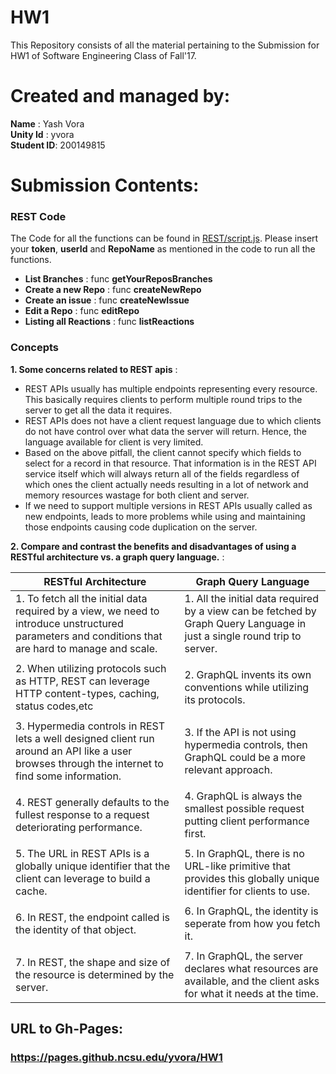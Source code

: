 # HW1

This Repository consists of all the material pertaining to the Submission for HW1 of Software Engineering Class of Fall'17.

# Created and managed by:
**Name** : Yash Vora <br/>
**Unity Id** : yvora <br/>
**Student ID**: 200149815

# Submission Contents:

### REST Code

The Code for all the functions can be found in [REST/script.js](https://github.ncsu.edu/yvora/HW1/blob/master/REST/script.js). Please insert your **token**, **userId** and **RepoName** as mentioned in the code to run all the functions.

* **List Branches** : func **getYourReposBranches**
* **Create a new Repo** : func **createNewRepo**
* **Create an issue** : func **createNewIssue**
* **Edit a Repo** : func **editRepo**
* **Listing all Reactions** : func **listReactions** 


### Concepts

**1. Some concerns related to REST apis** :
  * REST APIs usually has multiple endpoints representing every resource. This basically requires clients to perform multiple round trips to the server to get all the data it requires.
  * REST APIs does not have a client request language due to which clients do not have control over what data the server will return. Hence, the language available for client is very limited.
  * Based on the above pitfall, the client cannot specify which fields to select for a record in that resource. That information is in the REST API service itself which will always return all of the fields regardless of which ones the client actually needs resulting in a lot of network and memory resources wastage for both client and server.
  * If we need to support multiple versions in REST APIs usually called as new endpoints, leads to more problems while using and maintaining those endpoints causing code duplication on the server.

**2. Compare and contrast the benefits and disadvantages of using a RESTful architecture vs. a graph query language.** :

| RESTful Architecture                              | Graph Query Language                        |
| --------------------------------------------------| --------------------------------------------|
| 1. To fetch all the initial data required by a view, we need to introduce unstructured parameters and conditions that are hard to manage and scale.    | 1. All the initial data required by a view can be fetched by Graph Query Language in just a single round trip to server.         |
|                                                   |                                             |
| 2. When utilizing protocols such as HTTP, REST can leverage HTTP content-types, caching, status codes,etc |  2. GraphQL invents its own conventions while utilizing its protocols. |                         
|                                                   |                                              |
| 3. Hypermedia controls in REST lets a well designed client run around an API like a user browses through the internet to find some information.  | 3. If the API is not using hypermedia controls, then GraphQL could be a more relevant approach.|
|                                                   |                                               |
| 4. REST generally defaults to the fullest response to a request deteriorating performance.| 4. GraphQL is always the smallest possible request putting client performance first. |
|                                                   |                                               |
| 5. The URL in REST APIs is a globally unique identifier that the client can leverage to build a cache.| 5. In GraphQL, there is no URL-like primitive that provides this globally unique identifier for clients to use. |
|                                                   |                                                |
| 6. In REST, the endpoint called is the identity of that object. | 6. In GraphQL, the identity is seperate from how you fetch it. |
|                                                   |                                                |
| 7. In REST, the shape and size of the resource is determined by the server.  | 7. In GraphQL, the server declares what resources are available, and the client asks for what it needs at the time. |


## URL to Gh-Pages:
### https://pages.github.ncsu.edu/yvora/HW1







